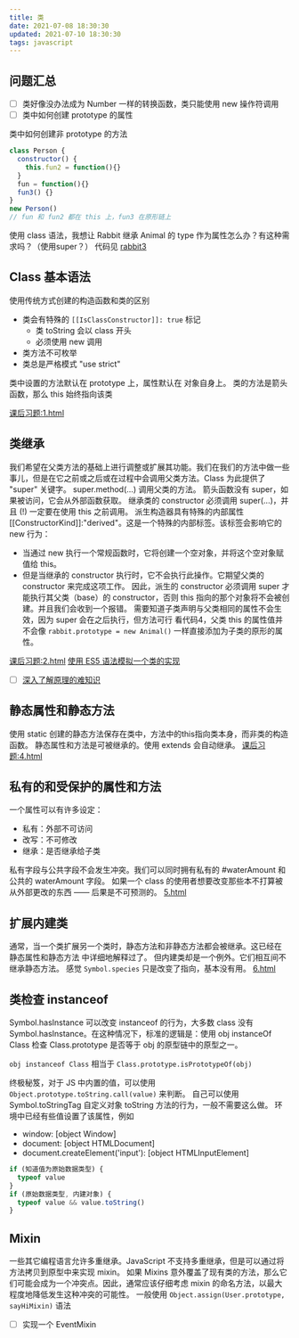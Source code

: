 ```yaml
---
title: 类
date: 2021-07-08 18:30:30
updated: 2021-07-10 18:30:30
tags: javascript
---
```


## 问题汇总

- [ ] 类好像没办法成为 Number 一样的转换函数，类只能使用 new 操作符调用
- [ ] 类中如何创建 prototype 的属性

类中如何创建非 prototype 的方法
```js
class Person {
  constructor() {
    this.fun2 = function(){}
  }
  fun = function(){}
  fun3() {}
}
new Person()
// fun 和 fun2 都在 this 上，fun3 在原形链上
```

使用 class 语法，我想让 Rabbit 继承 Animal 的 type 作为属性怎么办？有这种需求吗？（使用super？）
代码见 [rabbit3](./3.html)
## Class 基本语法
使用传统方式创建的构造函数和类的区别
- 类会有特殊的 `[[IsClassConstructor]]: true` 标记
  - 类 toString 会以 class 开头
  - 必须使用 new 调用
- 类方法不可枚举
- 类总是严格模式 "use strict"

类中设置的方法默认在 prototype 上，属性默认在 对象自身上。
类的方法是箭头函数，那么 this 始终指向该类

[课后习题:1.html](./1.html)

## 类继承
我们希望在父类方法的基础上进行调整或扩展其功能。我们在我们的方法中做一些事儿，但是在它之前或之后或在过程中会调用父类方法。Class 为此提供了 "super" 关键字。
super.method(...) 调用父类的方法。
箭头函数没有 super，如果被访问，它会从外部函数获取。
继承类的 constructor 必须调用 super(...)，并且 (!) 一定要在使用 this 之前调用。
派生构造器具有特殊的内部属性 [[ConstructorKind]]:"derived"。这是一个特殊的内部标签。该标签会影响它的 new 行为：
- 当通过 new 执行一个常规函数时，它将创建一个空对象，并将这个空对象赋值给 this。
- 但是当继承的 constructor 执行时，它不会执行此操作。它期望父类的 constructor 来完成这项工作。
因此，派生的 constructor 必须调用 super 才能执行其父类（base）的 constructor，否则 this 指向的那个对象将不会被创建。并且我们会收到一个报错。
需要知道子类声明与父类相同的属性不会生效，因为 super 会在之后执行，但方法可行
看代码4，父类 this 的属性值并不会像 `rabbit.prototype = new Animal()` 一样直接添加为子类的原形的属性。

[课后习题:2.html](./2.html)
[使用 ES5 语法模拟一个类的实现](./3.html)

- [ ] [深入了解原理的难知识](https://zh.javascript.info/class-inheritance#shen-ru-nei-bu-tan-jiu-he-homeobject)


## 静态属性和静态方法
使用 static 创建的静态方法保存在类中，方法中的this指向类本身，而非类的构造函数。
静态属性和方法是可被继承的。使用 extends 会自动继承。
[课后习题:4.html](./4.html)

## 私有的和受保护的属性和方法
一个属性可以有许多设定：
- 私有：外部不可访问
- 改写：不可修改
- 继承：是否继承给子类

私有字段与公共字段不会发生冲突。我们可以同时拥有私有的 #waterAmount 和公共的 waterAmount 字段。
如果一个 class 的使用者想要改变那些本不打算被从外部更改的东西 —— 后果是不可预测的。
[5.html](./5.html)
## 扩展内建类
通常，当一个类扩展另一个类时，静态方法和非静态方法都会被继承。这已经在 静态属性和静态方法 中详细地解释过了。
但内建类却是一个例外。它们相互间不继承静态方法。
感觉 `Symbol.species` 只是改变了指向，基本没有用。
[6.html](./6.html)

## 类检查 instanceof
Symbol.hasInstance 可以改变 instanceof 的行为，大多数 class 没有 Symbol.hasInstance。在这种情况下，标准的逻辑是：使用 obj instanceOf Class 检查 Class.prototype 是否等于 obj 的原型链中的原型之一。

`obj instanceof Class` 相当于 `Class.prototype.isPrototypeOf(obj)`

终极秘笈，对于 JS 中内置的值，可以使用 `Object.prototype.toString.call(value)` 来判断。
自己可以使用 Symbol.toStringTag 自定义对象 toString 方法的行为，一般不需要这么做。
环境中已经有些值设置了该属性，例如
- window: [object Window]
- document: [object HTMLDocument]
- document.createElement('input'): [object HTMLInputElement]

```js
if (知道值为原始数据类型) {
  typeof value
}
if (原始数据类型, 内建对象) {
  typeof value && value.toString()
}
```

## Mixin
一些其它编程语言允许多重继承。JavaScript 不支持多重继承，但是可以通过将方法拷贝到原型中来实现 mixin。
如果 Mixins 意外覆盖了现有类的方法，那么它们可能会成为一个冲突点。因此，通常应该仔细考虑 mixin 的命名方法，以最大程度地降低发生这种冲突的可能性。
一般使用 `Object.assign(User.prototype, sayHiMixin)` 语法

- [ ] 实现一个 EventMixin

